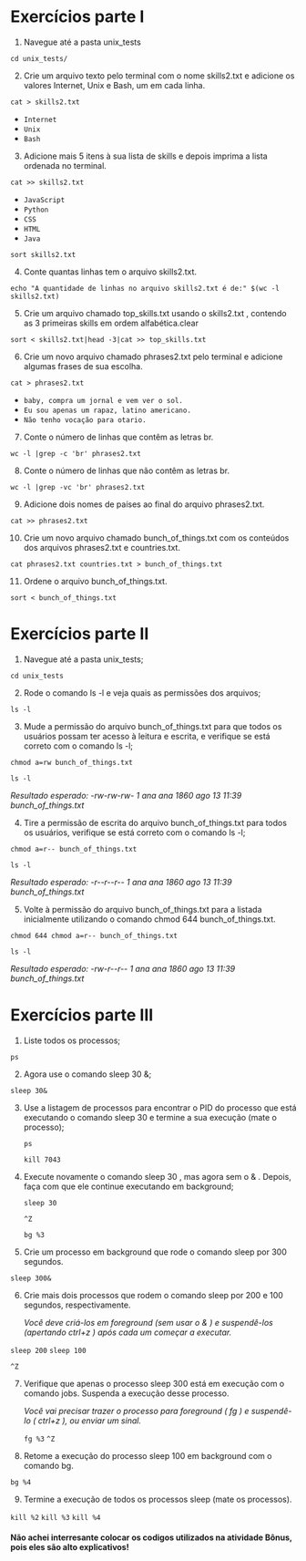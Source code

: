 # Exercícios parte I

1. Navegue até a pasta unix_tests

 `cd unix_tests/`

2. Crie um arquivo texto pelo terminal com o nome skills2.txt e adicione os valores Internet, Unix e Bash, um em cada linha.

 `cat > skills2.txt`

* `Internet`
* `Unix`
* `Bash`

3. Adicione mais 5 itens à sua lista de skills e depois imprima a lista ordenada no terminal.

 `cat >> skills2.txt`

* `JavaScript`
* `Python`
* `CSS`
* `HTML`
* `Java`

`sort skills2.txt`

4. Conte quantas linhas tem o arquivo skills2.txt.

 `echo "A quantidade de linhas no arquivo skills2.txt é de:" $(wc -l skills2.txt)`

5. Crie um arquivo chamado top_skills.txt usando o skills2.txt , contendo as 3 primeiras skills em ordem alfabética.clear

 `sort < skills2.txt|head -3|cat >> top_skills.txt`

6. Crie um novo arquivo chamado phrases2.txt pelo terminal e adicione algumas frases de sua escolha.

  `cat > phrases2.txt`

* `baby, compra um jornal e vem ver o sol.`
* `Eu sou apenas um rapaz, latino americano.`
* `Não tenho vocação para otario.`

7. Conte o número de linhas que contêm as letras br.

  `wc -l |grep -c 'br' phrases2.txt`

8. Conte o número de linhas que não contêm as letras br.

  `wc -l |grep -vc 'br' phrases2.txt`

9. Adicione dois nomes de países ao final do arquivo phrases2.txt.

  `cat >> phrases2.txt`

10. Crie um novo arquivo chamado bunch_of_things.txt com os conteúdos dos arquivos phrases2.txt e countries.txt.

  `cat phrases2.txt countries.txt > bunch_of_things.txt`

11. Ordene o arquivo bunch_of_things.txt.

  `sort < bunch_of_things.txt`

# Exercícios parte II

1. Navegue até a pasta unix_tests;

  `cd unix_tests`

2. Rode o comando ls -l e veja quais as permissões dos arquivos;

  `ls -l`
   
3. Mude a permissão do arquivo bunch_of_things.txt para que todos os usuários possam ter acesso à leitura e escrita, e verifique se está correto com o comando ls -l;

  `chmod a=rw bunch_of_things.txt`

  `ls -l` 

  _Resultado esperado: -rw-rw-rw- 1 ana ana 1860 ago 13 11:39 bunch_of_things.txt_

4. Tire a permissão de escrita do arquivo bunch_of_things.txt para todos os usuários, verifique se está correto com o comando ls -l;

  `chmod a=r-- bunch_of_things.txt`

  `ls -l`

  _Resultado esperado: -r--r--r-- 1 ana ana 1860 ago 13 11:39 bunch_of_things.txt_

5. Volte à permissão do arquivo bunch_of_things.txt para a listada inicialmente utilizando o comando chmod 644 bunch_of_things.txt.

  `chmod 644 chmod a=r-- bunch_of_things.txt`

  `ls -l`

  _Resultado esperado: -rw-r--r-- 1 ana ana 1860 ago 13 11:39 bunch_of_things.txt_

# Exercícios parte III

1. Liste todos os processos;

  `ps`

2. Agora use o comando sleep 30 &;

  `sleep 30&`
    

3. Use a listagem de processos para encontrar o PID do processo que está executando o comando sleep 30 e termine a sua execução (mate o processo);

   `ps`

   `kill 7043`

4. Execute novamente o comando sleep 30 , mas agora sem o & . Depois, faça com que ele continue executando em background;

   `sleep 30`

   `^Z`

   `bg %3`

5. Crie um processo em background que rode o comando sleep por 300 segundos.

  `sleep 300&`

6. Crie mais dois processos que rodem o comando sleep por 200 e 100 segundos, respectivamente.

    _Você deve criá-los em foreground (sem usar o & ) e suspendê-los (apertando ctrl+z ) após cada um começar a executar._

  `sleep 200`
  `sleep 100`

  `^Z`

7. Verifique que apenas o processo sleep 300 está em execução com o comando jobs. Suspenda a execução desse processo.

    _Você vai precisar trazer o processo para foreground ( fg ) e suspendê-lo ( ctrl+z ), ou enviar um sinal._

    `fg %3`
    `^Z`

8. Retome a execução do processo sleep 100 em background com o comando bg.

  `bg %4`

9. Termine a execução de todos os processos sleep (mate os processos).

  `kill %2`
  `kill %3`
  `kill %4`

#### Não achei interresante colocar os codigos utilizados na atividade Bônus, pois eles são alto explicativos!

